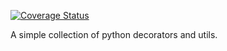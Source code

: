 [![Coverage Status](https://coveralls.io/repos/github/MarcDuQuesne/baffi/badge.svg?branch=main)](https://coveralls.io/github/MarcDuQuesne/baffi?branch=main)

A simple collection of python decorators and utils.
